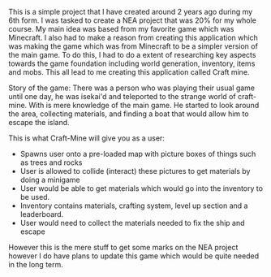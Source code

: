 This is a simple project that I have created around 2 years ago during my 6th form. I was tasked to create a NEA project that was 20% for my whole course. My main idea was based from my favorite game which was Minecraft. I also had to make a reason from creating this application which was making the game which was from Minecraft to be a simpler version of the main game. To do this, I had to do a extent of researching key aspects towards the game foundation including world generation, inventory, items and mobs. This all lead to me creating this application called Craft mine. 

Story of the game: There was a person who was playing their usual game until one day, he was isekai'd and teleported to the strange world of craft-mine. With is mere knowledge of the main game. He started to look around the area, collecting materials, and finding a boat that would allow him to escape the island.

This is what Craft-Mine will give you as a user:

- Spawns user onto a pre-loaded map with picture boxes of things such as trees and rocks
- User is allowed to collide (interact) these pictures to get materials by doing a minigame
- User would be able to get materials which would go into the inventory to be used.
- Inventory contains materials, crafting system, level up section and a leaderboard.
- User would need to collect the materials needed to fix the ship and escape

However this is the mere stuff to get some marks on the NEA project however I do have plans to update this game which would be quite needed in the long term.

 






